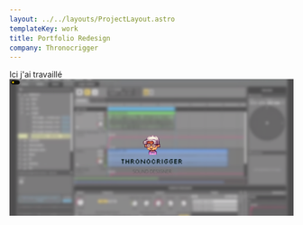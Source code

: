 ```yaml
---
layout: ../../layouts/ProjectLayout.astro
templateKey: work
title: Portfolio Redesign
company: Thronocrigger
---
```


Ici j'ai travaillé
![Test](../../assets/projects/thronocrigger/thronocrigger.png)